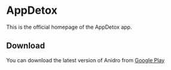 AppDetox
============

This is the official homepage of the AppDetox app.

Download
--------

You can download the latest version of Anidro from [Google Play](https://play.google.com/store/apps/details?id=de.dfki.appdetox)